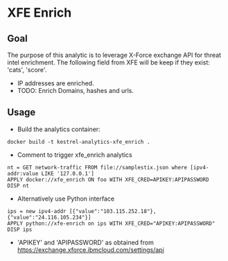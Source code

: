 # XFE Enrich

## Goal

The purpose of this analytic is to leverage X-Force exchange API for threat intel enrichment. The 
following field from XFE will be keep if they exist: 'cats', 'score'.

- IP addresses are enriched.
- TODO: Enrich Domains, hashes and urls.

## Usage

- Build the analytics container:

```
docker build -t kestrel-analytics-xfe_enrich .
```

- Comment to trigger xfe_enrich analytics

```
nt = GET network-traffic FROM file://samplestix.json where [ipv4-addr:value LIKE '127.0.0.1']
APPLY docker://xfe_enrich ON foo WITH XFE_CRED=APIKEY:APIPASSWORD
DISP nt
```

- Alternatively use Python interface
```
ips = new ipv4-addr [{"value":"103.115.252.18"}, {"value":"24.116.105.234"}]
APPLY python://xfe-enrich on ips WITH XFE_CRED="APIKEY:APIPASSWORD"
DISP ips
```
- 'APIKEY' and 'APIPASSWORD' as obtained from https://exchange.xforce.ibmcloud.com/settings/api

